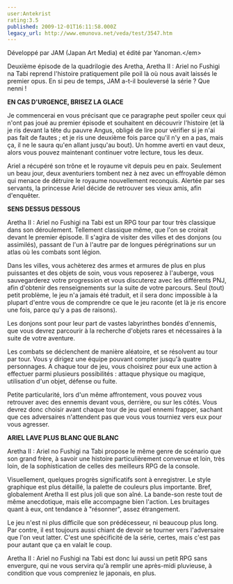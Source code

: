 ```yaml
---
user:Antekrist
rating:3.5
published: 2009-12-01T16:11:58.000Z
legacy_url: http://www.emunova.net/veda/test/3547.htm
---
```

Développé par JAM (Japan Art Media) et édité par Yanoman.</em\>  

  

Deuxième épisode de la quadrilogie des Aretha, Aretha II : Ariel no Fushigi na Tabi reprend l'histoire pratiquement pile poil là où nous avait laissés le premier opus. En si peu de temps, JAM a-t-il bouleversé la série ? Que nenni !  

  

**EN CAS D'URGENCE, BRISEZ LA GLACE**  

Je commencerai en vous précisant que ce paragraphe peut spoiler ceux qui n'ont pas joué au premier épisode et souhaitent en découvrir l'histoire (et là je ris devant la tête du pauvre Angus, obligé de lire pour vérifier si je n'ai pas fait de fautes ; et je ris une deuxième fois parce qu'il n'y en a pas, mais ça, il ne le saura qu'en allant jusqu'au bout). Un homme averti en vaut deux, alors vous pouvez maintenant continuer votre lecture, tous les deux.  

Ariel a récupéré son trône et le royaume vit depuis peu en paix. Seulement un beau jour, deux aventuriers tombent nez à nez avec un effroyable démon qui menace de détruire le royaume nouvellement reconquis. Alertée par ses servants, la princesse Ariel décide de retrouver ses vieux amis, afin d'enquêter.  

  

**SENS DESSUS DESSOUS**  

Aretha II : Ariel no Fushigi na Tabi est un RPG tour par tour très classique dans son déroulement. Tellement classique même, que l'on se croirait devant le premier épisode. Il s'agira de visiter des villes et des donjons (ou assimilés), passant de l'un à l'autre par de longues pérégrinations sur un atlas où les combats sont légion.  

Dans les villes, vous achèterez des armes et armures de plus en plus puissantes et des objets de soin, vous vous reposerez à l'auberge, vous sauvegarderez votre progression et vous discuterez avec les différents PNJ, afin d'obtenir des renseignements sur la suite de votre parcours. Seul (tout) petit problème, le jeu n'a jamais été traduit, et il sera donc impossible à la plupart d'entre vous de comprendre ce que le jeu raconte (et là je ris encore une fois, parce qu'y a pas de raisons).  

Les donjons sont pour leur part de vastes labyrinthes bondés d'ennemis, que vous devrez parcourir à la recherche d'objets rares et nécessaires à la suite de votre aventure.  

Les combats se déclenchent de manière aléatoire, et se résolvent au tour par tour. Vous y dirigez une équipe pouvant compter jusqu'à quatre personnages. A chaque tour de jeu, vous choisirez pour eux une action à effectuer parmi plusieurs possibilités : attaque physique ou magique, utilisation d'un objet, défense ou fuite.  

Petite particularité, lors d'un même affrontement, vous pouvez vous retrouver avec des ennemis devant vous, derrière, ou sur les côtés. Vous devrez donc choisir avant chaque tour de jeu quel ennemi frapper, sachant que ces adversaires n'attendent pas que vous vous tourniez vers eux pour vous agresser.  

  

**ARIEL LAVE PLUS BLANC QUE BLANC**  

Aretha II : Ariel no Fushigi na Tabi propose le même genre de scénario que son grand frère, à savoir une histoire particulièrement convenue et loin, très loin, de la sophistication de celles des meilleurs RPG de la console.  

Visuellement, quelques progrès significatifs sont à enregistrer. Le style graphique est plus détaillé, la palette de couleurs plus importante. Bref, globalement Aretha II est plus joli que son aîné. La bande-son reste tout de même anecdotique, mais elle accompagne bien l'action. Les bruitages quant à eux, ont tendance à "résonner", assez étrangement.  

Le jeu n'est ni plus difficile que son prédécesseur, ni beaucoup plus long. Par contre, il est toujours aussi chiant de devoir se tourner vers l'adversaire que l'on veut latter. C'est une spécificité de la série, certes, mais c'est pas pour autant que ça en valait le coup.  

Aretha II : Ariel no Fushigi na Tabi est donc lui aussi un petit RPG sans envergure, qui ne vous servira qu'à remplir une après-midi pluvieuse, à condition que vous compreniez le japonais, en plus.
